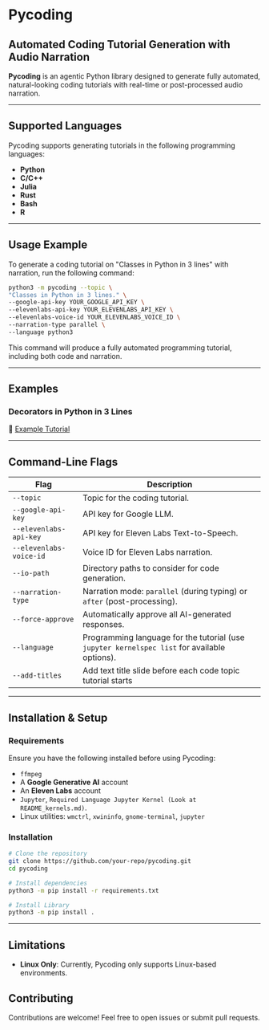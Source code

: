 # **Pycoding**

## **Automated Coding Tutorial Generation with Audio Narration**

**Pycoding** is an agentic Python library designed to generate fully automated, natural-looking coding tutorials with real-time or post-processed audio narration.

---

## **Supported Languages**

Pycoding supports generating tutorials in the following programming languages:

- **Python**  
- **C/C++**  
- **Julia**  
- **Rust**  
- **Bash**  
- **R**  

---

## **Usage Example**

To generate a coding tutorial on "Classes in Python in 3 lines" with narration, run the following command:

```bash
python3 -m pycoding --topic \  
"Classes in Python in 3 lines." \  
--google-api-key YOUR_GOOGLE_API_KEY \  
--elevenlabs-api-key YOUR_ELEVENLABS_API_KEY \  
--elevenlabs-voice-id YOUR_ELEVENLABS_VOICE_ID \  
--narration-type parallel \  
--language python3
```

This command will produce a fully automated programming tutorial, including both code and narration.

---

## **Examples**

### **Decorators in Python in 3 Lines**  
🔗 [Example Tutorial](https://github.com/user-attachments/assets/98f24e3c-20c0-4caf-ad92-76a9222b3569)  

---

## **Command-Line Flags**

| **Flag**                   | **Description** |
|----------------------------|----------------|
| `--topic`                  | Topic for the coding tutorial. |
| `--google-api-key`         | API key for Google LLM. |
| `--elevenlabs-api-key`     | API key for Eleven Labs Text-to-Speech. |
| `--elevenlabs-voice-id`    | Voice ID for Eleven Labs narration. |
| `--io-path`                | Directory paths to consider for code generation. |
| `--narration-type`         | Narration mode: `parallel` (during typing) or `after` (post-processing). |
| `--force-approve`          | Automatically approve all AI-generated responses. |
| `--language`               | Programming language for the tutorial (use `jupyter kernelspec list` for available options). |
| `--add-titles`             | Add text title slide before each code topic tutorial starts |

---

## **Installation & Setup**

### **Requirements**  
Ensure you have the following installed before using Pycoding:

- `ffmpeg`  
- A **Google Generative AI** account  
- An **Eleven Labs** account  
- `Jupyter`, `Required Language Jupyter Kernel (Look at README_kernels.md)`.   
- Linux utilities: `wmctrl`, `xwininfo`, `gnome-terminal`, `jupyter`  

### **Installation**

```bash
# Clone the repository
git clone https://github.com/your-repo/pycoding.git
cd pycoding

# Install dependencies
python3 -m pip install -r requirements.txt

# Install Library
python3 -m pip install .
```

---

## **Limitations**

- **Linux Only**: Currently, Pycoding only supports Linux-based environments.

## Contributing

Contributions are welcome! Feel free to open issues or submit pull requests.
